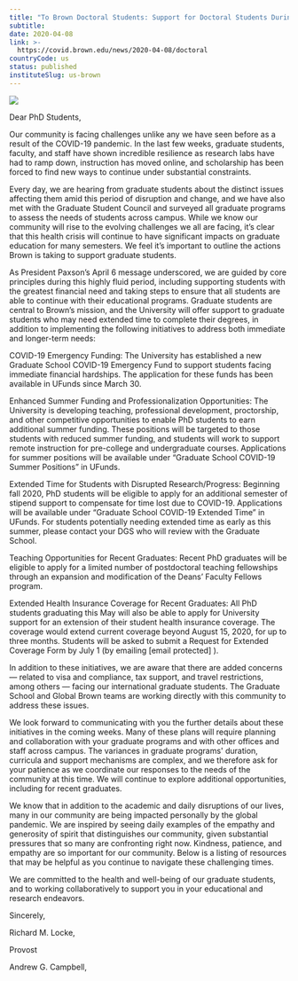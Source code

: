 ```yaml
---
title: "To Brown Doctoral Students: Support for Doctoral Students During COVID-19"
subtitle: 
date: 2020-04-08
link: >-
  https://covid.brown.edu/news/2020-04-08/doctoral
countryCode: us
status: published
instituteSlug: us-brown
---
```

![](https://covid.brown.edu/themes/custom/brown/static/apple-touch-icon.png)

Dear PhD Students,



Our community is facing challenges unlike any we have seen before as a result of the COVID-19 pandemic. In the last few weeks, graduate students, faculty, and staff have shown incredible resilience as research labs have had to ramp down, instruction has moved online, and scholarship has been forced to find new ways to continue under substantial constraints.



Every day, we are hearing from graduate students about the distinct issues affecting them amid this period of disruption and change, and we have also met with the Graduate Student Council and surveyed all graduate programs to assess the needs of students across campus. While we know our community will rise to the evolving challenges we all are facing, it’s clear that this health crisis will continue to have significant impacts on graduate education for many semesters. We feel it’s important to outline the actions Brown is taking to support graduate students.



As President Paxson’s April 6 message underscored, we are guided by core principles during this highly fluid period, including supporting students with the greatest financial need and taking steps to ensure that all students are able to continue with their educational programs. Graduate students are central to Brown’s mission, and the University will offer support to graduate students who may need extended time to complete their degrees, in addition to implementing the following initiatives to address both immediate and longer-term needs:

COVID-19 Emergency Funding: The University has established a new Graduate School COVID-19 Emergency Fund to support students facing immediate financial hardships. The application for these funds has been available in UFunds since March 30.

Enhanced Summer Funding and Professionalization Opportunities: The University is developing teaching, professional development, proctorship, and other competitive opportunities to enable PhD students to earn additional summer funding. These positions will be targeted to those students with reduced summer funding, and students will work to support remote instruction for pre-college and undergraduate courses. Applications for summer positions will be available under “Graduate School COVID-19 Summer Positions” in UFunds.

Extended Time for Students with Disrupted Research/Progress: Beginning fall 2020, PhD students will be eligible to apply for an additional semester of stipend support to compensate for time lost due to COVID-19. Applications will be available under “Graduate School COVID-19 Extended Time” in UFunds. For students potentially needing extended time as early as this summer, please contact your DGS who will review with the Graduate School.

Teaching Opportunities for Recent Graduates: Recent PhD graduates will be eligible to apply for a limited number of postdoctoral teaching fellowships through an expansion and modification of the Deans’ Faculty Fellows program.

Extended Health Insurance Coverage for Recent Graduates: All PhD students graduating this May will also be able to apply for University support for an extension of their student health insurance coverage. The coverage would extend current coverage beyond August 15, 2020, for up to three months. Students will be asked to submit a Request for Extended Coverage Form by July 1 (by emailing [email protected] ).

In addition to these initiatives, we are aware that there are added concerns — related to visa and compliance, tax support, and travel restrictions, among others — facing our international graduate students. The Graduate School and Global Brown teams are working directly with this community to address these issues.



We look forward to communicating with you the further details about these initiatives in the coming weeks. Many of these plans will require planning and collaboration with your graduate programs and with other offices and staff across campus. The variances in graduate programs' duration, curricula and support mechanisms are complex, and we therefore ask for your patience as we coordinate our responses to the needs of the community at this time. We will continue to explore additional opportunities, including for recent graduates.



We know that in addition to the academic and daily disruptions of our lives, many in our community are being impacted personally by the global pandemic. We are inspired by seeing daily examples of the empathy and generosity of spirit that distinguishes our community, given substantial pressures that so many are confronting right now. Kindness, patience, and empathy are so important for our community. Below is a listing of resources that may be helpful as you continue to navigate these challenging times.



We are committed to the health and well-being of our graduate students, and to working collaboratively to support you in your educational and research endeavors.



Sincerely,

Richard M. Locke,

Provost



Andrew G. Campbell,